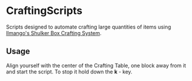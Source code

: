 # CraftingScripts

Scripts designed to automate crafting large quantities of items using [Ilmango's Shulker Box Crafting System][ilmango].

## Usage

Align yourself with the center of the Crafting Table, one block away from it and start the script.
To stop it hold down the **k** - key.



[ilmango]: https://www.youtube.com/watch?v=A30Ua7wiCMM&t=152s